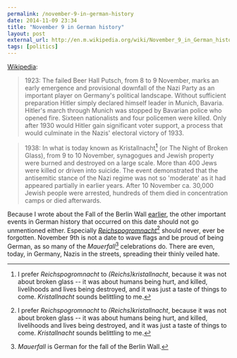 ```yaml
---
permalink: /november-9-in-german-history
date: 2014-11-09 23:34
title: "November 9 in German history"
layout: post
external_url: http://en.m.wikipedia.org/wiki/November_9_in_German_history
tags: [politics]
---
```

[Wikipedia](http://en.m.wikipedia.org/wiki/November_9_in_German_history):

>1923: The failed Beer Hall Putsch, from 8 to 9 November, marks an early emergence and provisional downfall of the Nazi Party as an important player on Germany's political landscape. Without sufficient preparation Hitler simply declared himself leader in Munich, Bavaria. Hitler's march through Munich was stopped by Bavarian police who opened fire. Sixteen nationalists and four policemen were killed. Only after 1930 would Hitler gain significant voter support, a process that would culminate in the Nazis' electoral victory of 1933.

>1938: In what is today known as Kristallnacht[^pogrom] (or The Night of Broken Glass), from 9 to 10 November, synagogues and Jewish property were burned and destroyed on a large scale. More than 400 Jews were killed or driven into suicide. The event demonstrated that the antisemitic stance of the Nazi regime was not so 'moderate' as it had appeared partially in earlier years. After 10 November ca. 30,000 Jewish people were arrested, hundreds of them died in concentration camps or died afterwards.

Because I wrote about the Fall of the Berlin Wall [earlier](http://acid.pink/on-the-25th-anniversary-of-the-fall-of-the-berlin-wall/), the other important events in German history that occurred on this date should not go unmentioned either. Especially [*Reichspogromnacht*](http://en.m.wikipedia.org/wiki/Kristallnacht)[^pogrom] should never, ever be forgotten. November 9th is not a date to wave flags and be proud of being German, as so many of the *Mauerfall*[^fall] celebrations do. There are even, today, in Germany, Nazis in the streets, spreading their thinly veiled hate.

[^pogrom]: I prefer *Reichspogromnacht* to *(Reichs)kristallnacht*, because it was not about broken glass -- it was about humans being hurt, and killed, livelihoods and lives being destroyed, and it was just a taste of things to come. *Kristallnacht* sounds belittling to me.

[^fall]: *Mauerfall* is German for the fall of the Berlin Wall.
